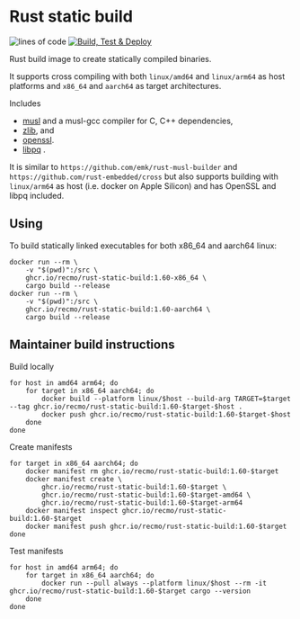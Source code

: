 # Rust static build

![lines of code](https://img.shields.io/tokei/lines/github/recmo/rust-static-build)
[![Build, Test & Deploy](https://github.com/recmo/rust-static-build/actions/workflows/build-test-deploy.yml/badge.svg)](https://github.com/recmo/rust-static-build/actions/workflows/build-test-deploy.yml)

Rust build image to create statically compiled binaries.

It supports cross compiling with both `linux/amd64` and `linux/arm64` as host platforms and `x86_64` and `aarch64` as target architectures.

Includes

* [musl](https://musl.libc.org/) and a musl-gcc compiler for C, C++ dependencies,
* [zlib](https://zlib.net/), and
* [openssl](https://www.openssl.org/).
* [libpq](https://www.postgresql.org/docs/current/libpq.html) .

It is similar to `https://github.com/emk/rust-musl-builder` and `https://github.com/rust-embedded/cross` but also supports building with `linux/arm64` as host (i.e. docker on Apple Silicon) and has OpenSSL and libpq included.

## Using

To build statically linked executables for both x86_64 and aarch64 linux:

```
docker run --rm \
    -v "$(pwd)":/src \
    ghcr.io/recmo/rust-static-build:1.60-x86_64 \
    cargo build --release
docker run --rm \
    -v "$(pwd)":/src \
    ghcr.io/recmo/rust-static-build:1.60-aarch64 \
    cargo build --release
```

## Maintainer build instructions

Build locally

```
for host in amd64 arm64; do
    for target in x86_64 aarch64; do
        docker build --platform linux/$host --build-arg TARGET=$target --tag ghcr.io/recmo/rust-static-build:1.60-$target-$host .
        docker push ghcr.io/recmo/rust-static-build:1.60-$target-$host
    done
done
```

Create manifests

```
for target in x86_64 aarch64; do
    docker manifest rm ghcr.io/recmo/rust-static-build:1.60-$target
    docker manifest create \
        ghcr.io/recmo/rust-static-build:1.60-$target \
        ghcr.io/recmo/rust-static-build:1.60-$target-amd64 \
        ghcr.io/recmo/rust-static-build:1.60-$target-arm64
    docker manifest inspect ghcr.io/recmo/rust-static-build:1.60-$target
    docker manifest push ghcr.io/recmo/rust-static-build:1.60-$target
done
```

Test manifests

```
for host in amd64 arm64; do
    for target in x86_64 aarch64; do
        docker run --pull always --platform linux/$host --rm -it ghcr.io/recmo/rust-static-build:1.60-$target cargo --version
    done
done
```

